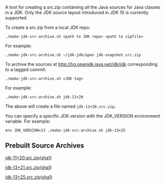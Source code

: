 A tool for creating a src.zip containing *all* the Java sources for Java classes in a JDK.
Only the JDK source layout introduced in JDK 10 is currently supported.

To create a src.zip from a local JDK repo:
```
./make-jdk-src-archive.sh <path to JDK repo> <path to zipfile>
```
For example:
```
./make-jdk-src-archive.sh ~/jdk-jdk/open jdk-snapshot.src.zip
```


To archive the sources at http://hg.openjdk.java.net/jdk/jdk corresponding to a tagged commit:
```
./make-jdk-src-archive.sh <JDK tag>
```
For example:
```
./make-jdk-src-archive.sh jdk-11+20
```

The above will create a file named `jdk-11+20.src.zip`.

You can specify a specific JDK version with the JDK_VERSION environment variable. For example:
```
env JDK_VERSION=13 ./make-jdk-src-archive.sh jdk-13+25
```

## Prebuilt Source Archives

[jdk-11+20.src.zip](https://github.com/dougxc/jdk-sourcer/releases/download/jdk-11%2B20/jdk-11+20.src.zip)([sha1](https://github.com/dougxc/jdk-sourcer/releases/download/jdk-11%2B20/jdk-11+20.src.zip.sha1))

[jdk-13+21.src.zip](https://github.com/dougxc/jdk-sourcer/releases/download/jdk-13%2B21/jdk-13+21.src.zip)([sha1](https://github.com/dougxc/jdk-sourcer/releases/download/jdk-13%2B21/jdk-13+21.src.zip.sha1))

[jdk-13+25.src.zip](https://github.com/dougxc/jdk-sourcer/releases/download/jdk-13%2B25/jdk-13+25.src.zip)([sha1](https://github.com/dougxc/jdk-sourcer/releases/download/jdk-13%2B25/jdk-13+25.src.zip.sha1))
